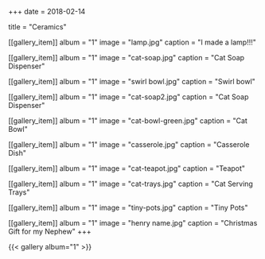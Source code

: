 +++
date = 2018-02-14 

title = "Ceramics"



[[gallery_item]]
album = "1"
image = "lamp.jpg"
caption = "I made a lamp!!!"

[[gallery_item]]
album = "1"
image = "cat-soap.jpg"
caption = "Cat Soap Dispenser"

[[gallery_item]]
album = "1"
image = "swirl bowl.jpg"
caption = "Swirl bowl"

[[gallery_item]]
album = "1"
image = "cat-soap2.jpg"
caption = "Cat Soap Dispenser"

[[gallery_item]]
album = "1"
image = "cat-bowl-green.jpg"
caption = "Cat Bowl"

[[gallery_item]]
album = "1"
image = "casserole.jpg"
caption = "Casserole Dish"

[[gallery_item]]
album = "1"
image = "cat-teapot.jpg"
caption = "Teapot"

[[gallery_item]]
album = "1"
image = "cat-trays.jpg"
caption = "Cat Serving Trays"

[[gallery_item]]
album = "1"
image = "tiny-pots.jpg"
caption = "Tiny Pots"

[[gallery_item]]
album = "1"
image = "henry name.jpg"
caption = "Christmas Gift for my Nephew"
+++


{{< gallery album="1" >}}
